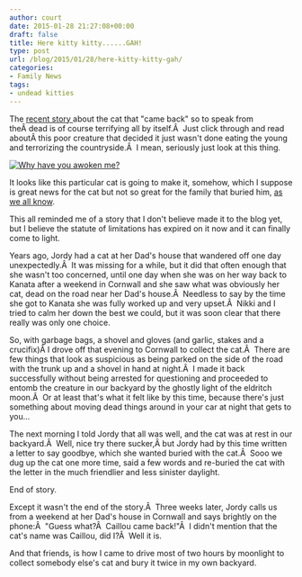 ```yaml
---
author: court
date: 2015-01-28 21:27:08+00:00
draft: false
title: Here kitty kitty......GAH!
type: post
url: /blog/2015/01/28/here-kitty-kitty-gah/
categories:
- Family News
tags:
- undead kitties
---
```


The [recent story ](http://www.usatoday.com/story/news/nation/2015/01/28/cat-survives-accident-burial/22454211)about the cat that "came back" so to speak from theÂ dead is of course terrifying all by itself.Â  Just click through and read aboutÂ this poor creature that decided it just wasn't done eating the young and terrorizing the countryside.Â  I mean, seriously just look at this thing.

[![Why have you awoken me?](http://www.vallentyne.com/blog/wp-content/uploads/2015/01/whyhaveyouawokenme.jpg)
](http://www.vallentyne.com/blog/2015/01/28/here-kitty-kitty-gah/whyhaveyouawokenme/)

It looks like this particular cat is going to make it, somehow, which I suppose is great news for the cat but not so great for the family that buried him, [as we all know](http://www.imdb.com/title/tt0098084/).

This all reminded me of a story that I don't believe made it to the blog yet, but I believe the statute of limitations has expired on it now and it can finally come to light.

Years ago, Jordy had a cat at her Dad's house that wandered off one day unexpectedly.Â  It was missing for a while, but it did that often enough that she wasn't too concerned, until one day when she was on her way back to Kanata after a weekend in Cornwall and she saw what was obviously her cat, dead on the road near her Dad's house.Â  Needless to say by the time she got to Kanata she was fully worked up and very upset.Â  Nikki and I tried to calm her down the best we could, but it was soon clear that there really was only one choice.

So, with garbage bags, a shovel and gloves (and garlic, stakes and a crucifix)Â I drove off that evening to Cornwall to collect the cat.Â  There are few things that look as suspicious as being parked on the side of the road with the trunk up and a shovel in hand at night.Â  I made it back successfully without being arrested for questioning and proceeded to entomb the creature in our backyard by the ghostly light of the eldritch moon.Â  Or at least that's what it felt like by this time, because there's just something about moving dead things around in your car at night that gets to you...

The next morning I told Jordy that all was well, and the cat was at rest in our backyard.Â  Well, nice try there sucker,Â but Jordy had by this time written a letter to say goodbye, which she wanted buried with the cat.Â  Sooo we dug up the cat one more time, said a few words and re-buried the cat with the letter in the much friendlier and less sinister daylight.

End of story.

Except it wasn't the end of the story.Â  Three weeks later, Jordy calls us from a weekend at her Dad's house in Cornwall and says brightly on the phone:Â  "Guess what?Â  Caillou came back!"Â  I didn't mention that the cat's name was Caillou, did I?Â  Well it is.

And that friends, is how I came to drive most of two hours by moonlight to collect somebody else's cat and bury it twice in my own backyard.
